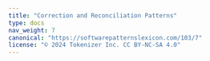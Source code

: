 ```yaml
---
title: "Correction and Reconciliation Patterns"
type: docs
nav_weight: 7
canonical: "https://softwarepatternslexicon.com/103/7"
license: "© 2024 Tokenizer Inc. CC BY-NC-SA 4.0"
---
```

